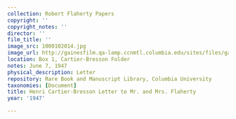 ```yaml
---
collection: Robert Flaherty Papers
copyright: ''
copyright_notes: ''
director: ''
film_title: ''
image_src: 1000102014.jpg
image_url: http://gainesfilm.qa-lamp.ccnmtl.columbia.edu/sites/files/gainesfilm/images/1000102014.jpg
location: Box 1, Cartier-Bresson Folder
notes: June 7, 1947
physical_description: Letter
repository: Rare Book and Manuscript Library, Columbia University
taxonomies: [Document]
title: Henri Cartier-Bresson Letter to Mr. and Mrs. Flaherty
year: '1947'

---
```

